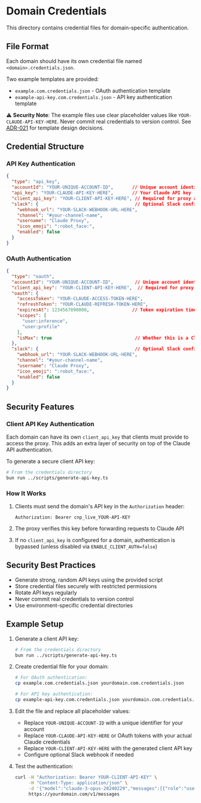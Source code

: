 # Domain Credentials

This directory contains credential files for domain-specific authentication.

## File Format

Each domain should have its own credential file named `<domain>.credentials.json`.

Two example templates are provided:
- `example.com.credentials.json` - OAuth authentication template
- `example-api-key.com.credentials.json` - API key authentication template

⚠️ **Security Note**: The example files use clear placeholder values like `YOUR-CLAUDE-API-KEY-HERE`. Never commit real credentials to version control. See [ADR-021](../docs/04-Architecture/ADRs/adr-021-credential-example-templates.md) for template design decisions.

## Credential Structure

### API Key Authentication

```json
{
  "type": "api_key",
  "accountId": "YOUR-UNIQUE-ACCOUNT-ID",       // Unique account identifier
  "api_key": "YOUR-CLAUDE-API-KEY-HERE",       // Your Claude API key
  "client_api_key": "YOUR-CLIENT-API-KEY-HERE", // Required for proxy authentication
  "slack": {                                    // Optional Slack configuration
    "webhook_url": "YOUR-SLACK-WEBHOOK-URL-HERE",
    "channel": "#your-channel-name",
    "username": "Claude Proxy",
    "icon_emoji": ":robot_face:",
    "enabled": false
  }
}
```

### OAuth Authentication

```json
{
  "type": "oauth",
  "accountId": "YOUR-UNIQUE-ACCOUNT-ID",        // Unique account identifier
  "client_api_key": "YOUR-CLIENT-API-KEY-HERE",  // Required for proxy authentication
  "oauth": {
    "accessToken": "YOUR-CLAUDE-ACCESS-TOKEN-HERE",
    "refreshToken": "YOUR-CLAUDE-REFRESH-TOKEN-HERE",
    "expiresAt": 1234567890000,                // Token expiration timestamp
    "scopes": [
      "user:inference",
      "user:profile"
    ],
    "isMax": true                               // Whether this is a Claude Pro account
  },
  "slack": {                                    // Optional Slack configuration
    "webhook_url": "YOUR-SLACK-WEBHOOK-URL-HERE",
    "channel": "#your-channel-name",
    "username": "Claude Proxy",
    "icon_emoji": ":robot_face:",
    "enabled": false
  }
}
```

## Security Features

### Client API Key Authentication

Each domain can have its own `client_api_key` that clients must provide to access the proxy. This adds an extra layer of security on top of the Claude API authentication.

To generate a secure client API key:

```bash
# From the credentials directory
bun run ../scripts/generate-api-key.ts
```

### How It Works

1. Clients must send the domain's API key in the `Authorization` header:
   ```
   Authorization: Bearer cnp_live_YOUR-API-KEY
   ```

2. The proxy verifies this key before forwarding requests to Claude API

3. If no `client_api_key` is configured for a domain, authentication is bypassed (unless disabled via `ENABLE_CLIENT_AUTH=false`)

## Security Best Practices

- Generate strong, random API keys using the provided script
- Store credential files securely with restricted permissions
- Rotate API keys regularly
- Never commit real credentials to version control
- Use environment-specific credential directories

## Example Setup

1. Generate a client API key:
   ```bash
   # From the credentials directory
   bun run ../scripts/generate-api-key.ts
   ```

2. Create credential file for your domain:
   ```bash
   # For OAuth authentication:
   cp example.com.credentials.json yourdomain.com.credentials.json
   
   # For API key authentication:
   cp example-api-key.com.credentials.json yourdomain.com.credentials.json
   ```

3. Edit the file and replace all placeholder values:
   - Replace `YOUR-UNIQUE-ACCOUNT-ID` with a unique identifier for your account
   - Replace `YOUR-CLAUDE-API-KEY-HERE` or OAuth tokens with your actual Claude credentials
   - Replace `YOUR-CLIENT-API-KEY-HERE` with the generated client API key
   - Configure optional Slack webhook if needed

4. Test the authentication:
   ```bash
   curl -H "Authorization: Bearer YOUR-CLIENT-API-KEY" \
        -H "Content-Type: application/json" \
        -d '{"model":"claude-3-opus-20240229","messages":[{"role":"user","content":"Hello"}]}' \
        https://yourdomain.com/v1/messages
   ```